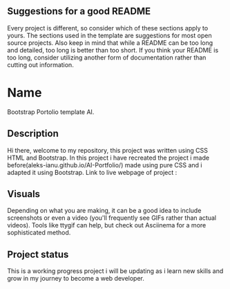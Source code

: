 
## Suggestions for a good README
Every project is different, so consider which of these sections apply to yours. The sections used in the template are suggestions for most open source projects. Also keep in mind that while a README can be too long and detailed, too long is better than too short. If you think your README is too long, consider utilizing another form of documentation rather than cutting out information.

# Name

Bootstrap Portolio template AI.

## Description

Hi there,
welcome to my repository, this project was written using CSS HTML and Bootstrap.
In this project i have  recreated the project i made before(aleks-ianu.github.io/AI-Portfolio/) made using pure CSS and i adapted it using Bootstrap.
Link to live webpage of project :


## Visuals
Depending on what you are making, it can be a good idea to include screenshots or even a video (you'll frequently see GIFs rather than actual videos). Tools like ttygif can help, but check out Asciinema for a more sophisticated method.

## Project status

This is a working progress project i will be updating as i learn new skills and grow in my journey to become a web developer.
